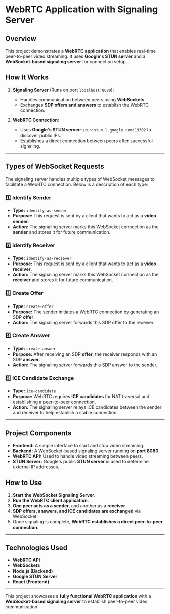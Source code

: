 # WebRTC Application with Signaling Server

## Overview
This project demonstrates a **WebRTC application** that enables real-time peer-to-peer video streaming. It uses **Google's STUN server** and a **WebSocket-based signaling server** for connection setup.

## How It Works
1. **Signaling Server** (Runs on port `localhost:8080`):
   - Handles communication between peers using **WebSockets**.
   - Exchanges **SDP offers and answers** to establish the WebRTC connection.

2. **WebRTC Connection**:
   - Uses **Google's STUN server**: `stun:stun.l.google.com:19302` to discover public IPs.
   - Establishes a direct connection between peers after successful signaling.

---

## **Types of WebSocket Requests**

The signaling server handles multiple types of WebSocket messages to facilitate a WebRTC connection. Below is a description of each type:

### 1️⃣ **Identify Sender**
- **Type:** `identify-as-sender`
- **Purpose:** This request is sent by a client that wants to act as a **video sender**.
- **Action:** The signaling server marks this WebSocket connection as the **sender** and stores it for future communication.

### 2️⃣ **Identify Receiver**
- **Type:** `identify-as-reciever`
- **Purpose:** This request is sent by a client that wants to act as a **video receiver**.
- **Action:** The signaling server marks this WebSocket connection as the **receiver** and stores it for future communication.

### 3️⃣ **Create Offer**
- **Type:** `create-offer`
- **Purpose:** The sender initiates a WebRTC connection by generating an SDP **offer**.
- **Action:** The signaling server forwards this SDP offer to the receiver.

### 4️⃣ **Create Answer**
- **Type:** `create-answer`
- **Purpose:** After receiving an SDP **offer**, the receiver responds with an SDP **answer**.
- **Action:** The signaling server forwards this SDP answer to the sender.

### 5️⃣ **ICE Candidate Exchange**
- **Type:** `ice-candidate`
- **Purpose:** WebRTC requires **ICE candidates** for NAT traversal and establishing a peer-to-peer connection.
- **Action:** The signaling server relays ICE candidates between the sender and receiver to help establish a stable connection.

---

## **Project Components**
- **Frontend:** A simple interface to start and stop video streaming.
- **Backend:** A WebSocket-based signaling server running on **port 8080**.
- **WebRTC API:** Used to handle video streaming between peers.
- **STUN Server:** Google's public **STUN server** is used to determine external IP addresses.

## **How to Use**
1. **Start the WebSocket Signaling Server**.
2. **Run the WebRTC client application**.
3. **One peer acts as a sender**, and another as a **receiver**.
4. **SDP offers, answers, and ICE candidates are exchanged** via WebSocket.
5. Once signaling is complete, **WebRTC establishes a direct peer-to-peer connection**.

---

## **Technologies Used**
- **WebRTC API**
- **WebSockets**
- **Node.js (Backend)**
- **Google STUN Server**
- **React (Frontend)**

---

This project showcases a **fully functional WebRTC application** with a **WebSocket-based signaling server** to establish peer-to-peer video communication.
